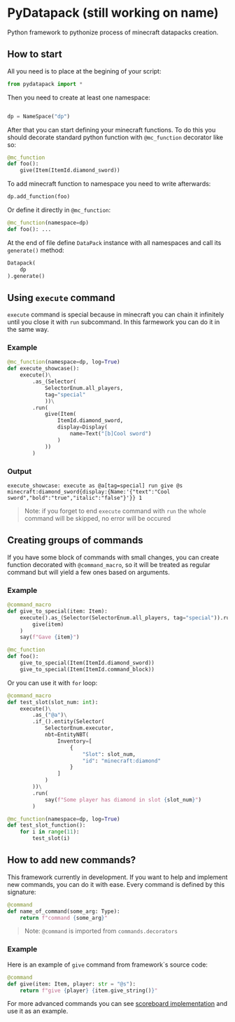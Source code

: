 # PyDatapack (still working on name)

Python framework to pythonize process of minecraft datapacks creation.

## How to start

All you need is to place at the begining of your script:

```python
from pydatapack import *
```

Then you need to create at least one namespace:

```python

dp = NameSpace("dp")
```

After that you can start defining your minecraft functions. To do this you should decorate
standard python function with `@mc_function` decorator like so:

```python
@mc_function
def foo():
    give(Item(ItemId.diamond_sword))
```

To add minecraft function to namespace you need to write afterwards:

```python
dp.add_function(foo)
```

Or define it directly in `@mc_function`:

```python
@mc_function(namespace=dp)
def foo(): ...
```

At the end of file define `DataPack` instance with all namespaces and call its `generate()` method:

```python
Datapack(
    dp
).generate()
```

## Using `execute` command

`execute` command is special because in minecraft you can chain it infinitely until you close it with `run` subcommand. In this farmework you can do it in the same way.

### Example

```python
@mc_function(namespace=dp, log=True)
def execute_showcase():
    execute()\
        .as_(Selector(
            SelectorEnum.all_players,
            tag="special"
            ))\
        .run(
            give(Item(
                ItemId.diamond_sword,
                display=Display(
                    name=Text("[b]Cool sword")
                )
            ))
        )
```

### Output

`
execute_showcase:
    execute as @a[tag=special] run give @s minecraft:diamond_sword{display:{Name:'{"text":"Cool sword","bold":"true","italic":"false"}'}} 1
`

> Note: if you forget to end `execute` command with `run` the whole command will be skipped, no error will be occured

## Creating groups of commands

If you have some block of commands with small changes, you can create function decorated with `@command_macro`, so it will be treated as regular command but will yield a few ones based on arguments.

### Example

```python
@command_macro
def give_to_special(item: Item):
    execute().as_(Selector(SelectorEnum.all_players, tag="special")).run(
        give(item)
    )
    say(f"Gave {item}")

@mc_function
def foo():
    give_to_special(Item(ItemId.diamond_sword))
    give_to_special(Item(ItemId.command_block))
```

Or you can use it with `for` loop:

```python
@command_macro
def test_slot(slot_num: int):
    execute()\
        .as_("@a")\
        .if_().entity(Selector(
            SelectorEnum.executor,
            nbt=EntityNBT(
                Inventory=[
                    {
                        "Slot": slot_num,
                        "id": "minecraft:diamond"
                    }
                ]
            )
        ))\
        .run(
            say(f"Some player has diamond in slot {slot_num}")
        )

@mc_function(namespace=dp, log=True)
def test_slot_function():
    for i in range(11):
        test_slot(i)
```

## How to add new commands?

This framework currently in development. If you want to help and implement new commands, you can do it with ease. Every command is defined by this signature:

```python
@command
def name_of_command(some_arg: Type):
    return f"command {some_arg}"
```

> Note: `@command` is imported from `commands.decorators`

### Example

Here is an example of `give` command from framework`s source code:

```python
@command
def give(item: Item, player: str = "@s"):
    return f"give {player} {item.give_string()}"
```

For more advanced commands you can see [scoreboard implementation](https://github.com/ModernType/pydatapack/blob/master/commands/scoreboard.py) and use it as an example.
